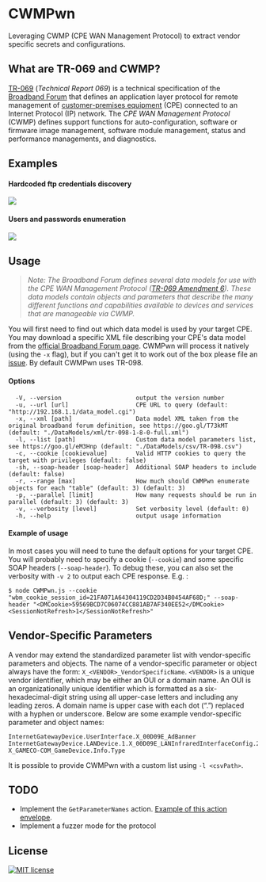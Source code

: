 # CWMPwn
Leveraging CWMP (CPE WAN Management Protocol) to extract vendor specific secrets and configurations.

## What are TR-069 and CWMP?
[TR-069](https://en.wikipedia.org/wiki/TR-069) (*Technical Report 069*) is a technical specification of the [Broadband Forum](broadband-forum.org) that defines an application layer protocol for remote management of [customer-premises equipment](https://en.wikipedia.org/wiki/Customer-premises_equipment) (CPE) connected to an Internet Protocol (IP) network.
The *CPE WAN Management Protocol* (CWMP) defines support functions for auto-configuration, software or firmware image management, software module management, status and performance managements, and diagnostics.

## Examples
#### Hardcoded ftp credentials discovery
![](https://i.imgur.com/IP7zBXd.png)
#### Users and passwords enumeration
![](https://i.imgur.com/B0swulN.png)

## Usage
> *Note: The Broadband Forum defines several data models for use with the CPE WAN Management Protocol ([TR-069 Amendment 6](https://www.broadband-forum.org/technical/download/TR-069_Amendment-6.pdf)). These data models contain objects and parameters that describe the many different functions and capabilities available to devices and services that are manageable via CWMP.*

You will first need to find out which data model is used by your target CPE. You may download a specific XML file describing your CPE's data model from the [official Broadband Forum page](https://cwmp-data-models.broadband-forum.org/#Latest%20Data%20Models). CWMPwn will process it natively (using the `-x` flag), but if you can't get it to work out of the box please file an [issue](https://github.com/phosphore/CWMPwn/issues).
By default CWMPwn uses TR-098. 

#### Options
```
  -V, --version                     output the version number
  -u, --url [url]                   CPE URL to query (default: "http://192.168.1.1/data_model.cgi")
  -x, --xml [path]                  Data model XML taken from the original broadband forum definition, see https://goo.gl/T73kMT (default: "./DataModels/xml/tr-098-1-8-0-full.xml")
  -l, --list [path]                 Custom data model parameters list, see https://goo.gl/eM3Hnp (default: "./DataModels/csv/TR-098.csv")
  -c, --cookie [cookievalue]        Valid HTTP cookies to query the target with privileges (default: false)
  -sh, --soap-header [soap-header]  Additional SOAP headers to include (default: false)
  -r, --range [max]                 How much should CWMPwn enumerate objects for each "table" (default: 3) (default: 3)
  -p, --parallel [limit]            How many requests should be run in parallel (default: 3) (default: 3)
  -v, --verbosity [level]           Set verbosity level (default: 0)
  -h, --help                        output usage information
```

#### Example of usage
In most cases you will need to tune the default options for your target CPE. You will probably need to specify a cookie (`--cookie`) and some specific SOAP headers (`--soap-header`).
To debug these, you can also set the verbosity with `-v 2` to output each CPE response. E.g. :
```
$ node CWMPwn.js --cookie "wbm_cookie_session_id=21FA071A64304119CD2D34B0454AF68D;" --soap-header "<DMCookie>59569BCD7C06074CC881AB7AF340EE52</DMCookie><SessionNotRefresh>1</SessionNotRefresh>"
```

## Vendor-Specific Parameters
A vendor may extend the standardized parameter list with vendor-specific parameters and objects. The name of a vendor-specific parameter or object always have the form: `X_<VENDOR>_VendorSpecificName`. `<VENDOR>` is a unique vendor identifier, which may be either an OUI or a domain name. An OUI is an organizationally unique identifier which is formatted as a six-hexadecimal-digit string using all upper-case letters and including any leading zeros.
A domain name is upper case with each dot (“.”) replaced with a hyphen or underscore.
Below are some example vendor-specific parameter and object names:
```
InternetGatewayDevice.UserInterface.X_00D09E_AdBanner
InternetGatewayDevice.LANDevice.1.X_00D09E_LANInfraredInterfaceConfig.2.Status
X_GAMECO-COM_GameDevice.Info.Type
```
It is possible to provide CWMPwn with a custom list using `-l <csvPath>`. 

## TODO
- Implement the `GetParameterNames` action. [Example of this action envelope](https://github.com/ibnHatab/cwmp/blob/master/test/data/GetParameterNames.xml).
- Implement a fuzzer mode for the protocol

## License
[![MIT license](http://img.shields.io/badge/license-MIT-brightgreen.svg)](http://opensource.org/licenses/MIT)
